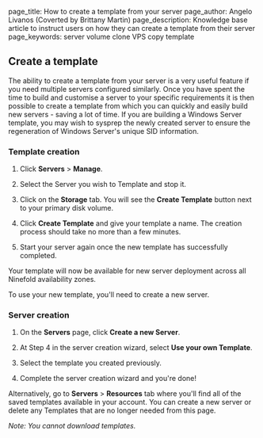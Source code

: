 page_title:       How to create a template from your server
page_author:      Angelo Livanos (Coverted by Brittany Martin)
page_description: Knowledge base article to instruct users on how they can create a template from their server
page_keywords:    server volume clone VPS copy template 

## Create a template 

The ability to create a template from your server is a very useful feature if you need multiple servers configured similarly. Once you have spent the time to build and customise a server to your specific requirements it is then possible to create a template from which you can quickly and easily build new servers - saving a lot of time.  If you are building a Windows Server template, you may wish to sysprep the newly created server to ensure the regeneration of Windows Server's unique SID information.

### Template creation

1. Click __Servers__ > __Manage__.

2. Select the Server you wish to Template and stop it.

3. Click on the __Storage__ tab. You will see the __Create Template__ button next to your primary disk volume.

4. Click __Create Template__ and give your template a name. The creation process should take no more than a few minutes.

5. Start your server again once the new template has successfully completed.

Your template will now be available for new server deployment across all Ninefold availability zones.

To use your new template, you'll need to create a new server.

### Server creation

1. On the __Servers__ page, click __Create a new Server__.

2. At Step 4 in the server creation wizard, select __Use your own Template__.

3. Select the template you created previously.

4. Complete the server creation wizard and you're done!

Alternatively, go to __Servers__ > __Resources__ tab where you'll find all of the saved templates available in your account. You can create a new server or delete any Templates that are no longer needed from this page.

_Note: You cannot download templates._
